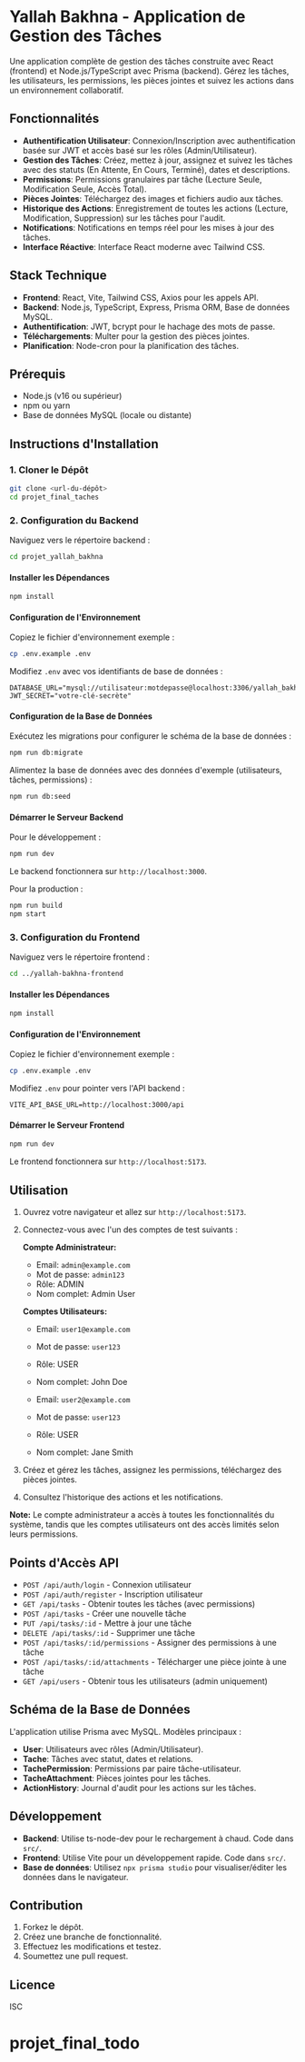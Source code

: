 # Yallah Bakhna - Application de Gestion des Tâches

Une application complète de gestion des tâches construite avec React (frontend) et Node.js/TypeScript avec Prisma (backend). Gérez les tâches, les utilisateurs, les permissions, les pièces jointes et suivez les actions dans un environnement collaboratif.

## Fonctionnalités

- **Authentification Utilisateur**: Connexion/Inscription avec authentification basée sur JWT et accès basé sur les rôles (Admin/Utilisateur).
- **Gestion des Tâches**: Créez, mettez à jour, assignez et suivez les tâches avec des statuts (En Attente, En Cours, Terminé), dates et descriptions.
- **Permissions**: Permissions granulaires par tâche (Lecture Seule, Modification Seule, Accès Total).
- **Pièces Jointes**: Téléchargez des images et fichiers audio aux tâches.
- **Historique des Actions**: Enregistrement de toutes les actions (Lecture, Modification, Suppression) sur les tâches pour l'audit.
- **Notifications**: Notifications en temps réel pour les mises à jour des tâches.
- **Interface Réactive**: Interface React moderne avec Tailwind CSS.

## Stack Technique

- **Frontend**: React, Vite, Tailwind CSS, Axios pour les appels API.
- **Backend**: Node.js, TypeScript, Express, Prisma ORM, Base de données MySQL.
- **Authentification**: JWT, bcrypt pour le hachage des mots de passe.
- **Téléchargements**: Multer pour la gestion des pièces jointes.
- **Planification**: Node-cron pour la planification des tâches.

## Prérequis

- Node.js (v16 ou supérieur)
- npm ou yarn
- Base de données MySQL (locale ou distante)

## Instructions d'Installation

### 1. Cloner le Dépôt

```bash
git clone <url-du-dépôt>
cd projet_final_taches
```

### 2. Configuration du Backend

Naviguez vers le répertoire backend :

```bash
cd projet_yallah_bakhna
```

#### Installer les Dépendances

```bash
npm install
```

#### Configuration de l'Environnement

Copiez le fichier d'environnement exemple :

```bash
cp .env.example .env
```

Modifiez `.env` avec vos identifiants de base de données :

```env
DATABASE_URL="mysql://utilisateur:motdepasse@localhost:3306/yallah_bakhna_db"
JWT_SECRET="votre-clé-secrète"
```

#### Configuration de la Base de Données

Exécutez les migrations pour configurer le schéma de la base de données :

```bash
npm run db:migrate
```

Alimentez la base de données avec des données d'exemple (utilisateurs, tâches, permissions) :

```bash
npm run db:seed
```

#### Démarrer le Serveur Backend

Pour le développement :

```bash
npm run dev
```

Le backend fonctionnera sur `http://localhost:3000`.

Pour la production :

```bash
npm run build
npm start
```

### 3. Configuration du Frontend

Naviguez vers le répertoire frontend :

```bash
cd ../yallah-bakhna-frontend
```

#### Installer les Dépendances

```bash
npm install
```

#### Configuration de l'Environnement

Copiez le fichier d'environnement exemple :

```bash
cp .env.example .env
```

Modifiez `.env` pour pointer vers l'API backend :

```env
VITE_API_BASE_URL=http://localhost:3000/api
```

#### Démarrer le Serveur Frontend

```bash
npm run dev
```

Le frontend fonctionnera sur `http://localhost:5173`.

## Utilisation

1. Ouvrez votre navigateur et allez sur `http://localhost:5173`.
2. Connectez-vous avec l'un des comptes de test suivants :

   **Compte Administrateur:**
   - Email: `admin@example.com`
   - Mot de passe: `admin123`
   - Rôle: ADMIN
   - Nom complet: Admin User

   **Comptes Utilisateurs:**
   - Email: `user1@example.com`
   - Mot de passe: `user123`
   - Rôle: USER
   - Nom complet: John Doe

   - Email: `user2@example.com`
   - Mot de passe: `user123`
   - Rôle: USER
   - Nom complet: Jane Smith

3. Créez et gérez les tâches, assignez les permissions, téléchargez des pièces jointes.
4. Consultez l'historique des actions et les notifications.

**Note:** Le compte administrateur a accès à toutes les fonctionnalités du système, tandis que les comptes utilisateurs ont des accès limités selon leurs permissions.

## Points d'Accès API

- `POST /api/auth/login` - Connexion utilisateur
- `POST /api/auth/register` - Inscription utilisateur
- `GET /api/tasks` - Obtenir toutes les tâches (avec permissions)
- `POST /api/tasks` - Créer une nouvelle tâche
- `PUT /api/tasks/:id` - Mettre à jour une tâche
- `DELETE /api/tasks/:id` - Supprimer une tâche
- `POST /api/tasks/:id/permissions` - Assigner des permissions à une tâche
- `POST /api/tasks/:id/attachments` - Télécharger une pièce jointe à une tâche
- `GET /api/users` - Obtenir tous les utilisateurs (admin uniquement)

## Schéma de la Base de Données

L'application utilise Prisma avec MySQL. Modèles principaux :

- **User**: Utilisateurs avec rôles (Admin/Utilisateur).
- **Tache**: Tâches avec statut, dates et relations.
- **TachePermission**: Permissions par paire tâche-utilisateur.
- **TacheAttachment**: Pièces jointes pour les tâches.
- **ActionHistory**: Journal d'audit pour les actions sur les tâches.

## Développement

- **Backend**: Utilise ts-node-dev pour le rechargement à chaud. Code dans `src/`.
- **Frontend**: Utilise Vite pour un développement rapide. Code dans `src/`.
- **Base de données**: Utilisez `npx prisma studio` pour visualiser/éditer les données dans le navigateur.

## Contribution

1. Forkez le dépôt.
2. Créez une branche de fonctionnalité.
3. Effectuez les modifications et testez.
4. Soumettez une pull request.

## Licence

ISC
# projet_final_todo
